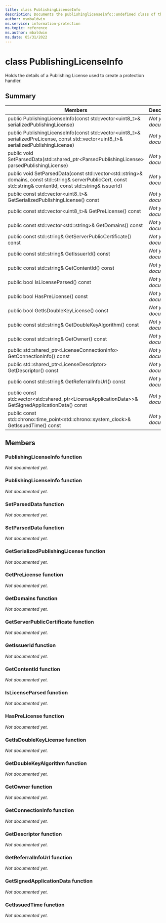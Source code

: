 ```yaml
---
title: class PublishingLicenseInfo 
description: Documents the publishinglicenseinfo::undefined class of the Microsoft Information Protection SDK.
author: msmbaldwin
ms.service: information-protection
ms.topic: reference
ms.author: mbaldwin
ms.date: 05/31/2022
---
```


# class PublishingLicenseInfo 
Holds the details of a Publishing License used to create a protection handler.
  
## Summary
 Members                        | Descriptions                                
--------------------------------|---------------------------------------------
public PublishingLicenseInfo(const std::vector&lt;uint8_t&gt;& serializedPublishingLicense)  | _Not yet documented._
public PublishingLicenseInfo(const std::vector&lt;uint8_t&gt;& serializedPreLicense, const std::vector&lt;uint8_t&gt;& serializedPublishingLicense)  | _Not yet documented._
public void SetParsedData(std::shared_ptr&lt;ParsedPublishingLicense&gt; parsedPublishingLicense)  | _Not yet documented._
public void SetParsedData(const std::vector&lt;std::string&gt;& domains, const std::string& serverPublicCert, const std::string& contentId, const std::string& issuerId)  | _Not yet documented._
public const std::vector&lt;uint8_t&gt;& GetSerializedPublishingLicense() const  | _Not yet documented._
public const std::vector&lt;uint8_t&gt;& GetPreLicense() const  | _Not yet documented._
public const std::vector&lt;std::string&gt;& GetDomains() const  | _Not yet documented._
public const std::string& GetServerPublicCertificate() const  | _Not yet documented._
public const std::string& GetIssuerId() const  | _Not yet documented._
public const std::string& GetContentId() const  | _Not yet documented._
public bool IsLicenseParsed() const  | _Not yet documented._
public bool HasPreLicense() const  | _Not yet documented._
public bool GetIsDoubleKeyLicense() const  | _Not yet documented._
public const std::string& GetDoubleKeyAlgorithm() const  | _Not yet documented._
public const std::string& GetOwner() const  | _Not yet documented._
public std::shared_ptr&lt;LicenseConnectionInfo&gt; GetConnectionInfo() const  | _Not yet documented._
public std::shared_ptr&lt;LicenseDescriptor&gt; GetDescriptor() const  | _Not yet documented._
public const std::string& GetReferralInfoUrl() const  | _Not yet documented._
public const std::vector&lt;std::shared_ptr&lt;LicenseApplicationData&gt;&gt;& GetSignedApplicationData() const  | _Not yet documented._
public const std::chrono::time_point&lt;std::chrono::system_clock&gt;& GetIssuedTime() const  | _Not yet documented._
  
## Members
  
### PublishingLicenseInfo function
_Not documented yet._

  
### PublishingLicenseInfo function
_Not documented yet._

  
### SetParsedData function
_Not documented yet._

  
### SetParsedData function
_Not documented yet._

  
### GetSerializedPublishingLicense function
_Not documented yet._

  
### GetPreLicense function
_Not documented yet._

  
### GetDomains function
_Not documented yet._

  
### GetServerPublicCertificate function
_Not documented yet._

  
### GetIssuerId function
_Not documented yet._

  
### GetContentId function
_Not documented yet._

  
### IsLicenseParsed function
_Not documented yet._

  
### HasPreLicense function
_Not documented yet._

  
### GetIsDoubleKeyLicense function
_Not documented yet._

  
### GetDoubleKeyAlgorithm function
_Not documented yet._

  
### GetOwner function
_Not documented yet._

  
### GetConnectionInfo function
_Not documented yet._

  
### GetDescriptor function
_Not documented yet._

  
### GetReferralInfoUrl function
_Not documented yet._

  
### GetSignedApplicationData function
_Not documented yet._

  
### GetIssuedTime function
_Not documented yet._


